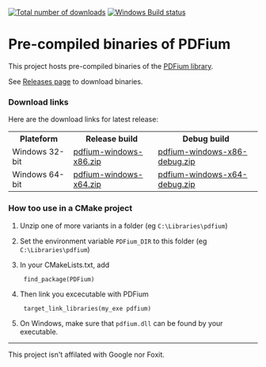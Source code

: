 [![Total number of downloads](https://img.shields.io/github/downloads/bblanchon/pdfium-binaries/total.svg)](https://github.com/bblanchon/pdfium-binaries/releases)
[![Windows Build status](https://ci.appveyor.com/api/projects/status/85rqdhpyxt589700?svg=true)](https://ci.appveyor.com/project/bblanchon/pdfium-binaries)

# Pre-compiled binaries of PDFium

This project hosts pre-compiled binaries of the [PDFium library](https://pdfium.googlesource.com/pdfium/).

See [Releases page](https://github.com/bblanchon/pdfium-binaries/releases) to download binaries.

### Download links

Here are the download links for latest release:

<table>
  <tr>
    <th>Plateform</th>
    <th>Release build</th>
    <th>Debug build</th>
  </tr>
  <tr>
    <td>Windows 32-bit</td>
    <td><a href="https://github.com/bblanchon/pdfium-binaries/releases/latest">pdfium-windows-x86.zip</a></td>
    <td><a href="https://github.com/bblanchon/pdfium-binaries/releases/latest">pdfium-windows-x86-debug.zip</a></td>
  </tr>
  <tr>
    <td>Windows 64-bit</td>
    <td><a href="https://github.com/bblanchon/pdfium-binaries/releases/latest">pdfium-windows-x64.zip</a></td>
    <td><a href="https://github.com/bblanchon/pdfium-binaries/releases/latest">pdfium-windows-x64-debug.zip</a></td>
  </tr>
</table>

### How too use in a CMake project

1. Unzip one of more variants in a folder (eg `C:\Libraries\pdfium`)
2. Set the environment variable `PDFium_DIR` to this folder (eg `C:\Libraries\pdfium`)
3. In your CMakeLists.txt, add

        find_package(PDFium)

4. Then link you excecutable with PDFium

        target_link_libraries(my_exe pdfium)

5. On Windows, make sure that `pdfium.dll` can be found by your executable.

---

This project isn't affilated with Google nor Foxit.